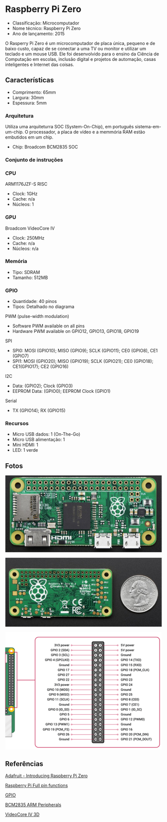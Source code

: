 # Raspberry Pi Zero

- Classificação: Microcomputador
- Nome técnico: Raspberry Pi Zero
- Ano de lançamento: 2015

O Rasperry Pi Zero é um microcomputador de placa única, pequeno e de baixo custo, capaz de se conectar a uma TV ou monitor e utilizar um teclado e um mouse USB. Ele foi desenvolvido para o ensino da Ciência de Computação em escolas, inclusão digital e projetos de automação, casas inteligentes e Internet das coisas. 

## Características

- Comprimento: 65mm
- Largura: 30mm
- Espessura: 5mm

### Arquitetura

Utiliza uma arquiteturra SOC (System-On-Chip), em português sistema-em-um-chip. O processador, a placa de vídeo e a memmória RAM estão embutidos em um chip.

- Chip: Broadcom BCM2835 SOC 

### Conjunto de instruções

### CPU

ARM1176JZF-S RISC

- Clock: 1GHz
- Cache: n/a
- Núcleos: 1

### GPU

Broadcom VideoCore IV

- Clock: 250MHz
- Cache: n/a
- Núcleos: n/a

### Memória

- Tipo: SDRAM
- Tamanho: 512MB

### GPIO

- Quantidade: 40 pinos
- Tipos: Detalhado no diagrama

PWM (pulse-width modulation)
- Software PWM available on all pins
- Hardware PWM available on GPIO12, GPIO13, GPIO18, GPIO19

SPI
- SPI0: MOSI (GPIO10); MISO (GPIO9); SCLK (GPIO11); CE0 (GPIO8), CE1 (GPIO7)
- SPI1: MOSI (GPIO20); MISO (GPIO19); SCLK (GPIO21); CE0 (GPIO18); CE1(GPIO17); CE2 (GPIO16)

I2C
- Data: (GPIO2); Clock (GPIO3)
- EEPROM Data: (GPIO0); EEPROM Clock (GPIO1)

Serial
- TX (GPIO14); RX (GPIO15)



### Recursos

- Micro USB dados: 1 (On-The-Go)
- Micro USB alimentação: 1
- Mini HDMI: 1
- LED: 1 verde

## Fotos

![zero_superior](imgs/zero_superior.png)

![zero_inferior](imgs/zero_inferior.png)

![GPIO_pinout](imgs/GPIO_pinout.png)

## Referências

[Adafruit - Introducing Raspberry Pi Zero](https://cdn-learn.adafruit.com/downloads/pdf/introducing-the-raspberry-pi-zero.pdf)

[Raspberry Pi Full pin functions](https://meanderingpi.com/board-connections/)

[GPIO](https://www.raspberrypi.org/documentation/usage/gpio/)

[BCM2835 ARM Peripherals](https://www.raspberrypi.org/documentation/hardware/raspberrypi/bcm2835/BCM2835-ARM-Peripherals.pdf)

[VideoCore IV 3D](https://docs.broadcom.com/doc/12358545)